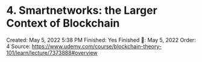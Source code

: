 # 4. Smartnetworks: the Larger Context of Blockchain

Created: May 5, 2022 5:38 PM
Finished: Yes
Finished 📅: May 5, 2022
Order: 4
Source: https://www.udemy.com/course/blockchain-theory-101/learn/lecture/7373888#overview